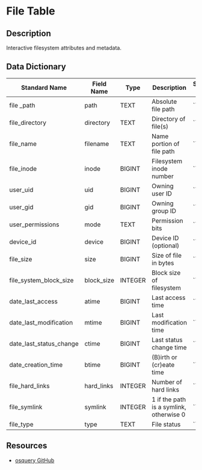 # File Table

## Description
Interactive filesystem attributes and metadata.

## Data Dictionary
|Standard Name|Field Name|Type|Description|Sample Value|
|---|---|---|---|---|
|file _path|path|TEXT|Absolute file path|``|
|file_directory|directory|TEXT|Directory of file(s)|``|
|file_name|filename|TEXT|Name portion of file path|``|
|file_inode|inode|BIGINT|Filesystem inode number|``|
|user_uid|uid|BIGINT|Owning user ID|``|
|user_gid|gid|BIGINT|Owning group ID|``|
|user_permissions|mode|TEXT|Permission bits|``|
|device_id|device|BIGINT|Device ID (optional)|``|
|file_size|size|BIGINT|Size of file in bytes|``|
|file_system_block_size|block_size|INTEGER|Block size of filesystem|``|
|date_last_access|atime|BIGINT|Last access time|``|
|date_last_modification|mtime|BIGINT|Last modification time|``|
|date_last_status_change|ctime|BIGINT|Last status change time|``|
|date_creation_time|btime|BIGINT|(B)irth or (cr)eate time|``|
|file_hard_links|hard_links|INTEGER|Number of hard links|``|
|file_symlink|symlink|INTEGER|1 if the path is a symlink, otherwise 0|``|
|file_type|type|TEXT|File status|``|

## Resources
* [osquery GitHub](https://github.com/facebook/osquery/blob/master/specs/utility/file.table)

